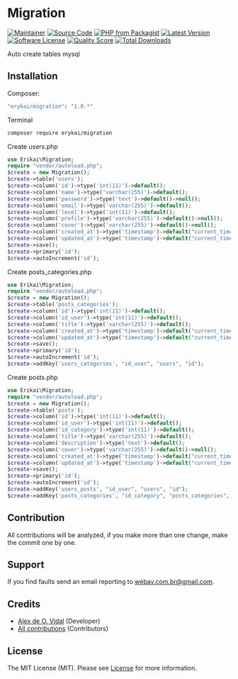 # Migration
[![Maintainer](http://img.shields.io/badge/maintainer-@alexdeovidal-blue.svg?style=flat-square)](https://instagram.com/alexdeovidal)
[![Source Code](http://img.shields.io/badge/source-erykai/migration-blue.svg?style=flat-square)](https://github.com/erykai/migration)
[![PHP from Packagist](https://img.shields.io/packagist/php-v/erykai/migration.svg?style=flat-square)](https://packagist.org/packages/erykai/migration)
[![Latest Version](https://img.shields.io/github/release/erykai/migration.svg?style=flat-square)](https://github.com/erykai/migration/releases)
[![Software License](https://img.shields.io/badge/license-MIT-brightgreen.svg?style=flat-square)](LICENSE)
[![Quality Score](https://img.shields.io/scrutinizer/g/erykai/migration.svg?style=flat-square)](https://scrutinizer-ci.com/g/erykai/migration)
[![Total Downloads](https://img.shields.io/packagist/dt/erykai/migration.svg?style=flat-square)](https://packagist.org/packages/erykai/migration)

Auto create tables mysql

## Installation

Composer:

```bash
"erykai/migration": "1.0.*"
```

Terminal

```bash
composer require erykai/migration
```

Create users.php

```php
use Erikai\Migration;
require "vendor/autoload.php";
$create = new Migration();
$create->table('users');
$create->column('id')->type('int(11)')->default();
$create->column('name')->type('varchar(255)')->default();
$create->column('password')->type('text')->default()->null();
$create->column('email')->type('varchar(255)')->default();
$create->column('level')->type('int(11)')->default();
$create->column('profile')->type('varchar(255)')->default()->null();
$create->column('cover')->type('varchar(255)')->default()->null();
$create->column('created_at')->type('timestamp')->default("current_timestamp()");
$create->column('updated_at')->type('timestamp')->default("current_timestamp() ON UPDATE current_timestamp()");
$create->save();
$create->primary('id');
$create->autoIncrement('id');
```

Create posts_categories.php

```php
use Erikai\Migration;
require "vendor/autoload.php";
$create = new Migration();
$create->table('posts_categories');
$create->column('id')->type('int(11)')->default();
$create->column('id_user')->type('int(11)')->default();
$create->column('title')->type('varchar(255)')->default();
$create->column('created_at')->type('timestamp')->default("current_timestamp()");
$create->column('updated_at')->type('timestamp')->default("current_timestamp() ON UPDATE current_timestamp()");
$create->save();
$create->primary('id');
$create->autoIncrement('id');
$create->addKey('users_categories', "id_user", "users", "id");
```

Create posts.php

```php
use Erikai\Migration;
require "vendor/autoload.php";
$create = new Migration();
$create->table('posts');
$create->column('id')->type('int(11)')->default();
$create->column('id_user')->type('int(11)')->default();
$create->column('id_category')->type('int(11)')->default();
$create->column('title')->type('varchar(255)')->default();
$create->column('description')->type('text')->default();
$create->column('cover')->type('varchar(255)')->default()->null();
$create->column('created_at')->type('timestamp')->default("current_timestamp()");
$create->column('updated_at')->type('timestamp')->default("current_timestamp() ON UPDATE current_timestamp()");
$create->save();
$create->primary('id');
$create->autoIncrement('id');
$create->addKey('users_posts', "id_user", "users", "id");
$create->addKey('posts_categories', "id_category", "posts_categories", "id");
```

## Contribution

All contributions will be analyzed, if you make more than one change, make the commit one by one.

## Support


If you find faults send an email reporting to webav.com.br@gmail.com.

## Credits

- [Alex de O. Vidal](https://github.com/alexdeovidal) (Developer)
- [All contributions](https://github.com/erykai/migration/contributors) (Contributors)

## License

The MIT License (MIT). Please see [License](https://github.com/erykai/migration/LICENSE) for more information.

